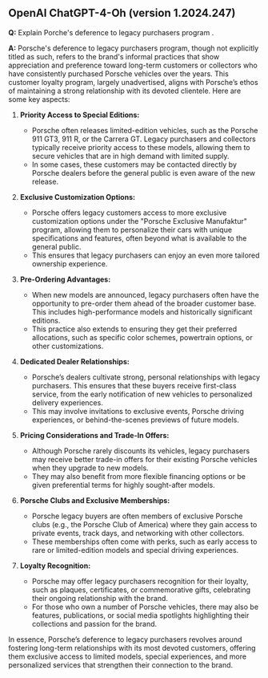 

## OpenAI ChatGPT-4-Oh (version 1.2024.247)

**Q:** Explain Porche's deference to legacy purchasers program .

**A:** Porsche's deference to legacy purchasers program, though not explicitly titled as such, refers to the brand's informal practices that show appreciation and preference toward long-term customers or collectors who have consistently purchased Porsche vehicles over the years. This customer loyalty program, largely unadvertised, aligns with Porsche’s ethos of maintaining a strong relationship with its devoted clientele. Here are some key aspects:

1. **Priority Access to Special Editions:**
   - Porsche often releases limited-edition vehicles, such as the Porsche 911 GT3, 911 R, or the Carrera GT. Legacy purchasers and collectors typically receive priority access to these models, allowing them to secure vehicles that are in high demand with limited supply.
   - In some cases, these customers may be contacted directly by Porsche dealers before the general public is even aware of the new release.

2. **Exclusive Customization Options:**
   - Porsche offers legacy customers access to more exclusive customization options under the "Porsche Exclusive Manufaktur" program, allowing them to personalize their cars with unique specifications and features, often beyond what is available to the general public.
   - This ensures that legacy purchasers can enjoy an even more tailored ownership experience.

3. **Pre-Ordering Advantages:**
   - When new models are announced, legacy purchasers often have the opportunity to pre-order them ahead of the broader customer base. This includes high-performance models and historically significant editions.
   - This practice also extends to ensuring they get their preferred allocations, such as specific color schemes, powertrain options, or other customizations.

4. **Dedicated Dealer Relationships:**
   - Porsche’s dealers cultivate strong, personal relationships with legacy purchasers. This ensures that these buyers receive first-class service, from the early notification of new vehicles to personalized delivery experiences.
   - This may involve invitations to exclusive events, Porsche driving experiences, or behind-the-scenes previews of future models.

5. **Pricing Considerations and Trade-In Offers:**
   - Although Porsche rarely discounts its vehicles, legacy purchasers may receive better trade-in offers for their existing Porsche vehicles when they upgrade to new models.
   - They may also benefit from more flexible financing options or be given preferential terms for highly sought-after models.

6. **Porsche Clubs and Exclusive Memberships:**
   - Porsche legacy buyers are often members of exclusive Porsche clubs (e.g., the Porsche Club of America) where they gain access to private events, track days, and networking with other collectors.
   - These memberships often come with perks, such as early access to rare or limited-edition models and special driving experiences.

7. **Loyalty Recognition:**
   - Porsche may offer legacy purchasers recognition for their loyalty, such as plaques, certificates, or commemorative gifts, celebrating their ongoing relationship with the brand.
   - For those who own a number of Porsche vehicles, there may also be features, publications, or social media spotlights highlighting their collections and passion for the brand.

In essence, Porsche’s deference to legacy purchasers revolves around fostering long-term relationships with its most devoted customers, offering them exclusive access to limited models, special experiences, and more personalized services that strengthen their connection to the brand.
